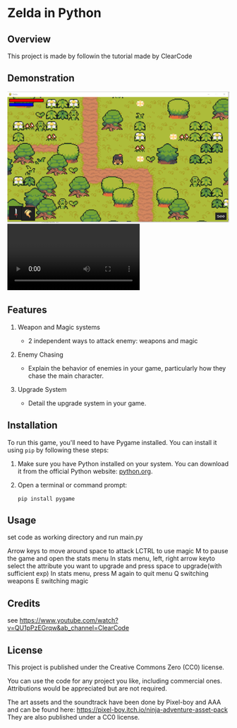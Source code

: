 # Zelda in Python

## Overview
This project is made by followin the tutorial made by ClearCode

## Demonstration
![Alt Text](/demo/mm.png)
![Demo Video](https://github.com/cccccz/Zelda/raw/main/demo/show.mp4)


## Features
1. Weapon and Magic systems
   - 2 independent ways to attack enemy: weapons and magic

2. Enemy Chasing
   - Explain the behavior of enemies in your game, particularly how they chase the main character.

3. Upgrade System
   - Detail the upgrade system in your game.

## Installation
To run this game, you'll need to have Pygame installed. You can install it using `pip` by following these steps:

1. Make sure you have Python installed on your system. You can download it from the official Python website: [python.org](https://www.python.org/).

2. Open a terminal or command prompt:
   ```shell
   pip install pygame
   
## Usage
set code as working directory and run main.py

Arrow keys to move around
space to attack
LCTRL to use magic
M to pause the game and open the stats menu
In stats menu, left, right arrow keyto select the attribute you want to upgrade and press space to upgrade(with sufficient exp)
In stats menu, press M again to quit menu
Q switching weapons
E switching magic

## Credits
see https://www.youtube.com/watch?v=QU1pPzEGrqw&ab_channel=ClearCode

## License
This project is published under the Creative Commons Zero (CC0) license. 

You can use the code for any project you like, including commercial ones. Attributions would be appreciated but are not required. 

The art assets and the soundtrack have been done by Pixel-boy and AAA and can be found here: https://pixel-boy.itch.io/ninja-adventure-asset-pack
They are also published under a CC0 license. 






